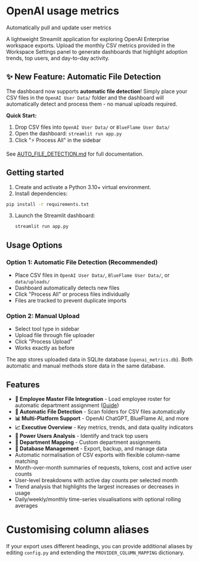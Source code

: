  # OpenAI usage metrics
Automatically pull and update user metrics

A lightweight Streamlit application for exploring OpenAI Enterprise workspace exports. Upload the monthly CSV metrics provided in the Workspace Settings panel to generate dashboards that highlight adoption trends, top users, and day-to-day activity.

## ✨ New Feature: Automatic File Detection

The dashboard now supports **automatic file detection**! Simply place your CSV files in the `OpenAI User Data/` folder and the dashboard will automatically detect and process them - no manual uploads required.

**Quick Start:**
1. Drop CSV files into `OpenAI User Data/` or `BlueFlame User Data/`
2. Open the dashboard: `streamlit run app.py`
3. Click "⚡ Process All" in the sidebar

See [AUTO_FILE_DETECTION.md](AUTO_FILE_DETECTION.md) for full documentation.

## Getting started

1. Create and activate a Python 3.10+ virtual environment.
2. Install dependencies:
  ```bash
  pip install -r requirements.txt
  ```
3. Launch the Streamlit dashboard:
   ```bash
   streamlit run app.py
   ```

## Usage Options

### Option 1: Automatic File Detection (Recommended)
- Place CSV files in `OpenAI User Data/`, `BlueFlame User Data/`, or `data/uploads/`
- Dashboard automatically detects new files
- Click "Process All" or process files individually
- Files are tracked to prevent duplicate imports

### Option 2: Manual Upload
- Select tool type in sidebar
- Upload file through file uploader
- Click "Process Upload"
- Works exactly as before

The app stores uploaded data in SQLite database (`openai_metrics.db`). Both automatic and manual methods store data in the same database.

## Features

- **👥 Employee Master File Integration** - Load employee roster for automatic department assignment ([Guide](EMPLOYEE_INTEGRATION_GUIDE.md))
- **🔄 Automatic File Detection** - Scan folders for CSV files automatically
- **📊 Multi-Platform Support** - OpenAI ChatGPT, BlueFlame AI, and more
- **📈 Executive Overview** - Key metrics, trends, and data quality indicators
- **👥 Power Users Analysis** - Identify and track top users
- **🏢 Department Mapping** - Custom department assignments
- **💾 Database Management** - Export, backup, and manage data
- Automatic normalisation of CSV exports with flexible column-name matching
- Month-over-month summaries of requests, tokens, cost and active user counts
- User-level breakdowns with active day counts per selected month
- Trend analysis that highlights the largest increases or decreases in usage
- Daily/weekly/monthly time-series visualisations with optional rolling averages

# Customising column aliases

If your export uses different headings, you can provide additional aliases by editing `config.py` and extending the `PROVIDER_COLUMN_MAPPING` dictionary.
